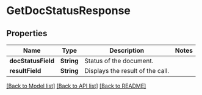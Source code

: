 # GetDocStatusResponse

## Properties
Name | Type | Description | Notes
------------ | ------------- | ------------- | -------------
**docStatusField** | **String** | Status of the document. | 
**resultField** | **String** | Displays the result of the call. | 

[[Back to Model list]](../README.md#documentation-for-models) [[Back to API list]](../README.md#documentation-for-api-endpoints) [[Back to README]](../README.md)


